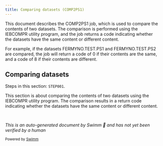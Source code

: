 ```yaml
---
title: Comparing datasets (COMP2PS1)
---
```

This document describes the COMP2PS1 job, which is used to compare the contents of two datasets. The comparison is performed using the IEBCOMPR utility program, and the job returns a code indicating whether the datasets have the same content or different content.

For example, if the datasets FERMYNO.TEST.PS1 and FERMYNO.TEST.PS2 are compared, the job will return a code of 0 if their contents are the same, and a code of 8 if their contents are different.

## Comparing datasets

Steps in this section: `STEP001`.

This section is about comparing the contents of two datasets using the IEBCOMPR utility program. The comparison results in a return code indicating whether the datasets have the same content or different content.

&nbsp;

*This is an auto-generated document by Swimm 🌊 and has not yet been verified by a human*

<SwmMeta version="3.0.0" repo-id="Z2l0aHViJTNBJTNBbWFpbmZyYW1lJTNBJTNBU3dpbW0tRGVtbw==" repo-name="mainframe"><sup>Powered by [Swimm](/)</sup></SwmMeta>
